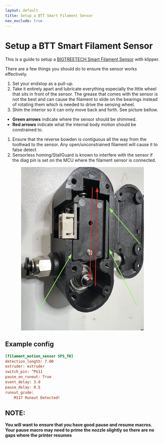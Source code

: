 ```yaml
---
layout: default
title: Setup a BTT Smart Filament Sensor
nav_exclude: true
---
```


# Setup a BTT Smart Filament Sensor

This is a guide to setup a [BIGTREETECH Smart Filament Sensor](https://github.com/bigtreetech/smart-filament-detection-module) with klipper.

There are a few things you should do to ensure the sensor works effectively.

1. Set your endstop as a pull-up.
1. Take it entirely apart and lubricate everything especially the little wheel that sits in front of the sensor. The grease that comes with the sensor is not the best and can cause the filament to slide on the bearings instead of rotating them which is needed to drive the sensing wheel. 
1. Shim the interior so it can only move back and forth. See picture bellow.
  * **Green arrows** indicate where the sensor should be shimmed.
  * **Red arrows** indicate what the internal body motion should be constrained to.
1. Ensure that the reverse bowden is contiguous all the way from the toolhead to the sensor. Any open/unconstrained filament will cause it to false detect
1. Sensorless homing/StallGuard is known to interfere with the sensor if the diag pin is set on the MCU where the filament sensor is connected.

<p align="center">
  <img width="400" src="./Images/btt_shim.png">
</p>

## Example config
```ini
[filament_motion_sensor SFS_T0]
detection_length: 7.00
extruder: extruder
switch_pin: ^PG11
pause_on_runout: True
event_delay: 3.0
pause_delay: 0.5
runout_gcode:
    M117 Runout Detected!
```
## NOTE:
**You will want to ensure that you have good pause and resume macros. Your pause macro may need to prime the nozzle slightly so there are no gaps where the printer resumes**
